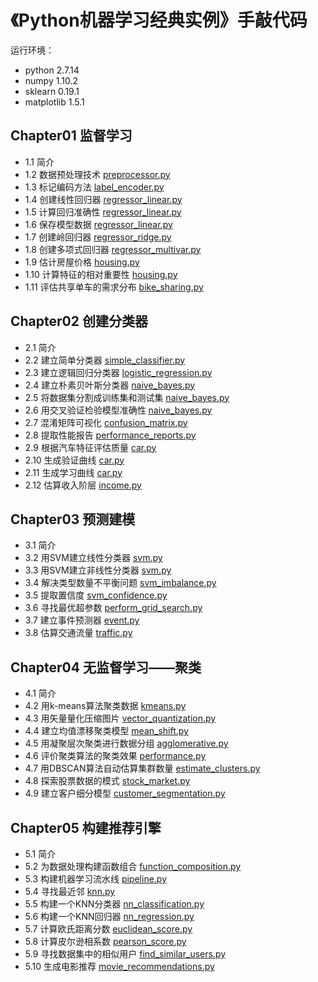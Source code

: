 # 《Python机器学习经典实例》手敲代码

运行环境：

- python 2.7.14
- numpy 1.10.2
- sklearn 0.19.1
- matplotlib 1.5.1

## Chapter01 监督学习

- 1.1 简介
- 1.2 数据预处理技术 [preprocessor.py](Chapter01/preprocessor.py)
- 1.3 标记编码方法 [label_encoder.py](Chapter01/label_encoder.py)
- 1.4 创建线性回归器 [regressor_linear.py](Chapter01/regressor_linear.py)
- 1.5 计算回归准确性 [regressor_linear.py](Chapter01/regressor_linear.py)
- 1.6 保存模型数据 [regressor_linear.py](Chapter01/regressor_linear.py)
- 1.7 创建岭回归器 [regressor_ridge.py](Chapter01/regressor_ridge.py)
- 1.8 创建多项式回归器 [regressor_multivar.py](Chapter01/regressor_multivar.py)
- 1.9 估计房屋价格 [housing.py](Chapter01/housing.py)
- 1.10 计算特征的相对重要性 [housing.py](Chapter01/housing.py)
- 1.11 评估共享单车的需求分布 [bike_sharing.py](Chapter01/bike_sharing.py)

## Chapter02 创建分类器

- 2.1 简介
- 2.2 建立简单分类器 [simple_classifier.py](Chapter02/simple_classifier.py)
- 2.3 建立逻辑回归分类器 [logistic_regression.py](Chapter02/logistic_regression.py)
- 2.4 建立朴素贝叶斯分类器 [naive_bayes.py](Chapter02/naive_bayes.py)
- 2.5 将数据集分割成训练集和测试集 [naive_bayes.py](Chapter02/naive_bayes.py)
- 2.6 用交叉验证检验模型准确性 [naive_bayes.py](Chapter02/naive_bayes.py)
- 2.7 混淆矩阵可视化 [confusion_matrix.py](Chapter02/confusion_matrix.py)
- 2.8 提取性能报告 [performance_reports.py](Chapter02/performance_reports.py)
- 2.9 根据汽车特征评估质量 [car.py](Chapter02/car.py)
- 2.10 生成验证曲线 [car.py](Chapter02/car.py)
- 2.11 生成学习曲线 [car.py](Chapter02/car.py)
- 2.12 估算收入阶层 [income.py](Chapter02/income.py)

## Chapter03 预测建模

- 3.1 简介 
- 3.2 用SVM建立线性分类器 [svm.py](Chapter03/svm.py)
- 3.3 用SVM建立非线性分类器 [svm.py](Chapter03/svm.py)
- 3.4 解决类型数量不平衡问题 [svm_imbalance.py](Chapter03/svm_imbalance.py)
- 3.5 提取置信度 [svm_confidence.py](Chapter03/svm_confidence.py)
- 3.6 寻找最优超参数 [perform_grid_search.py](Chapter03/perform_grid_search.py)
- 3.7 建立事件预测器 [event.py](Chapter03/event.py)
- 3.8 估算交通流量 [traffic.py](Chapter03/traffic.py)

## Chapter04 无监督学习——聚类

- 4.1 简介
- 4.2 用k-means算法聚类数据 [kmeans.py](Chapter04/kmeans.py)
- 4.3 用矢量量化压缩图片 [vector_quantization.py](Chapter04/vector_quantization.py)
- 4.4 建立均值漂移聚类模型 [mean_shift.py](Chapter04/mean_shift.py)
- 4.5 用凝聚层次聚类进行数据分组 [agglomerative.py](Chapter04/agglomerative.py)
- 4.6 评价聚类算法的聚类效果 [performance.py](Chapter04/performance.py)
- 4.7 用DBSCAN算法自动估算集群数量 [estimate_clusters.py](Chapter04/estimate_clusters.py)
- 4.8 探索股票数据的模式 [stock_market.py](Chapter04/stock_market.py)
- 4.9 建立客户细分模型 [customer_segmentation.py](Chapter04/customer_segmentation.py)

## Chapter05 构建推荐引擎

- 5.1 简介
- 5.2 为数据处理构建函数组合 [function_composition.py](Chapter05/function_composition.py)
- 5.3 构建机器学习流水线 [pipeline.py](Chapter05/pipeline.py)
- 5.4 寻找最近邻 [knn.py](Chapter05/knn.py)
- 5.5 构建一个KNN分类器 [nn_classification.py](Chapter05/nn_classification.py)
- 5.6 构建一个KNN回归器 [nn_regression.py](Chapter05/nn_regression.py)
- 5.7 计算欧氏距离分数 [euclidean_score.py](Chapter05/euclidean_score.py)
- 5.8 计算皮尔逊相系数 [pearson_score.py](Chapter05/pearson_score.py)
- 5.9 寻找数据集中的相似用户 [find_similar_users.py](Chapter05/find_similar_users.py)
- 5.10 生成电影推荐 [movie_recommendations.py](Chapter05/movie_recommendations.py)